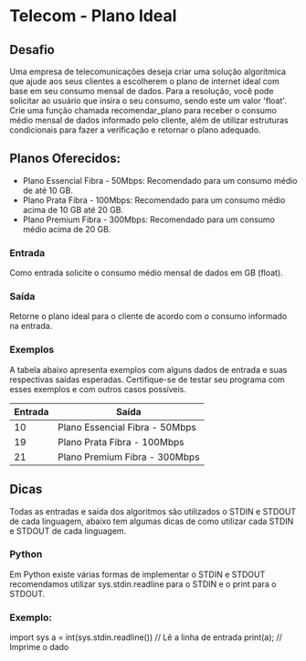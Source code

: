 # Telecom - Plano Ideal

## Desafio
Uma empresa de telecomunicações deseja criar uma solução algorítmica que ajude aos seus clientes a escolherem o plano de internet ideal com base em seu consumo mensal de dados. Para a resolução, você pode solicitar ao usuário que insira o seu consumo, sendo este um valor 'float'. Crie uma função chamada recomendar_plano para receber o consumo médio mensal de dados informado pelo cliente, além de utilizar estruturas condicionais para fazer a verificação e retornar o plano adequado.

## Planos Oferecidos:

- Plano Essencial Fibra - 50Mbps: Recomendado para um consumo médio de até 10 GB.
- Plano Prata Fibra - 100Mbps: Recomendado para um consumo médio acima de 10 GB até 20 GB.
- Plano Premium Fibra - 300Mbps: Recomendado para um consumo médio acima de 20 GB.

### Entrada
Como entrada solicite o consumo médio mensal de dados em GB (float).

### Saída
Retorne o plano ideal para o cliente de acordo com o consumo informado na entrada.

### Exemplos
A tabela abaixo apresenta exemplos com alguns dados de entrada e suas respectivas saídas esperadas. Certifique-se de testar seu programa com esses exemplos e com outros casos possíveis.

| Entrada | Saída                          | 
| ------- | ------------------------------ | 
| 10      | Plano Essencial Fibra - 50Mbps | 
| 19      | Plano Prata Fibra - 100Mbps    | 
| 21      | Plano Premium Fibra - 300Mbps  | 

## Dicas

Todas as entradas e saída dos algoritmos são utilizados o STDIN e STDOUT de cada linguagem, abaixo tem algumas dicas de como utilizar cada STDIN e STDOUT de cada linguagem.

### Python
Em Python existe várias formas de implementar o STDIN e STDOUT recomendamos utilizar sys.stdin.readline para o STDIN e o print para o STDOUT.

### Exemplo:
import sys
a = int(sys.stdin.readline()) // Lê a linha de entrada
print(a); // Imprime o dado